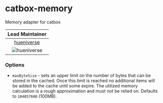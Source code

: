 catbox-memory
=============

Memory adapter for catbox

| Lead Maintainer  |
|:-:|
|[hueniverse](https://github.com/hueniverse)|
|![hueniverse](https://secure.gravatar.com/avatar/28d0cb94cd9afcc9763dd64fea80a187?s=128)|

### Options

- `maxByteSize` - sets an upper limit on the number of bytes that can be stored in the
  cached. Once this limit is reached no additional items will be added to the cache
  until some expire. The utilized memory calculation is a rough approximation and must
  not be relied on. Defaults to `104857600` (100MB).

